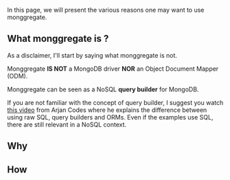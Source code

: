 In this page, we will present the various reasons one may want to use monggregate.

## **What monggregate is ?**

As a disclaimer, I'll start by saying what monggregate is not.

Monggregate **IS NOT** a MongoDB driver **NOR** an Object Document Mapper (ODM).

Monggregate can be seen as a NoSQL **query builder** for MongoDB.

If you are not familiar with the concept of query builder, I suggest you watch [this video](https://www.youtube.com/watch?v=x1fCJ7sUXCM) from Arjan Codes where he explains the difference between using raw SQL, query builders and ORMs.
Even if the examples use SQL, there are still relevant in a NoSQL context.

## **Why**

## **How**